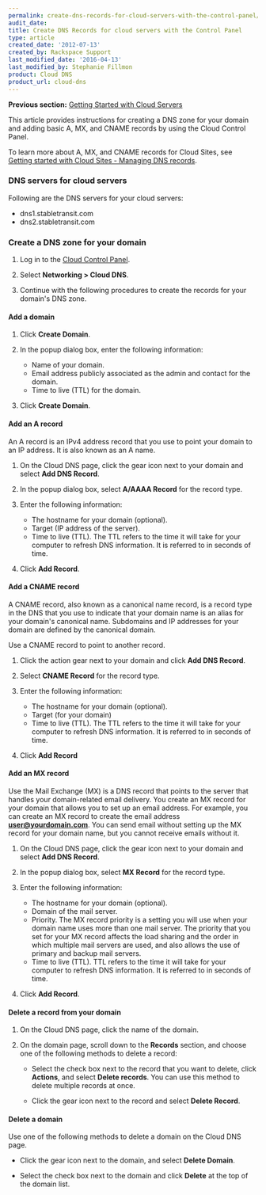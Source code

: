 ```yaml
---
permalink: create-dns-records-for-cloud-servers-with-the-control-panel/
audit_date:
title: Create DNS Records for cloud servers with the Control Panel
type: article
created_date: '2012-07-13'
created_by: Rackspace Support
last_modified_date: '2016-04-13'
last_modified_by: Stephanie Fillmon
product: Cloud DNS
product_url: cloud-dns
---
```


**Previous section:** [Getting Started with Cloud Servers](/how-to/create-a-cloud-server)

This article provides instructions for creating a DNS zone for your
domain and adding basic A, MX, and CNAME records by using the Cloud
Control Panel.

To learn more about A, MX, and CNAME records for Cloud Sites, see
[Getting started with Cloud Sites - Managing DNS records](/how-to/getting-started-with-cloud-sites-managing-dns-records).

### DNS servers for cloud servers

Following are the DNS servers for your cloud servers:

-   dns1.stabletransit.com
-   dns2.stabletransit.com

### Create a DNS zone for your domain

1.  Log in to the [Cloud Control Panel](https://mycloud.rackspace.com).

2.  Select **Networking > Cloud DNS**.

3.  Continue with the following procedures to create the records for
    your domain's DNS zone.

#### Add a domain

1.  Click **Create Domain**.

2.  In the popup dialog box, enter the following information:

    -   Name of your domain.
    -   Email address publicly associated as the admin and contact for
        the domain.
    -   Time to live (TTL) for the domain.

3.  Click **Create Domain**.

#### Add an A record

An A record is an IPv4 address record that you use to point your domain
to an IP address. It is also known as an A name.

1.  On the Cloud DNS page, click the gear icon next to your domain and
    select **Add DNS Record**.

2.  In the popup dialog box, select **A/AAAA Record** for the
    record type.

3.  Enter the following information:

    -   The hostname for your domain (optional).
    -   Target (IP address of the server).
    -   Time to live (TTL). The TTL refers to the time it will take for
        your computer to refresh DNS information. It is referred to in
        seconds of time.

4.  Click **Add Record**.

#### Add a CNAME record

A CNAME record, also known as a canonical name record, is a record type
in the DNS that you use to indicate that your domain name is an alias
for your domain's canonical name. Subdomains and IP addresses for your
domain are defined by the canonical domain.

Use a CNAME record to point to another record.

1.  Click the action gear next to your domain and click **Add DNS
    Record**.

2.  Select **CNAME Record** for the record type.

3.  Enter the following information:

    -   The hostname for your domain (optional).
    -   Target (for your domain)
    -   Time to live (TTL). The TTL refers to the time it will take for
        your computer to refresh DNS information. It is referred to in
        seconds of time.

4.  Click **Add Record**

#### Add an MX record

Use the Mail Exchange (MX) is a DNS record that points to the server
that handles your domain-related email delivery. You create an MX record
for your domain that allows you to set up an email address. For example,
you can create an MX record to create the email address
**user@yourdomain.com**. You can send email without setting up the MX
record for your domain name, but you cannot receive emails without it.

1.  On the Cloud DNS page, click the gear icon next to your domain and
    select **Add DNS Record**.

2.  In the popup dialog box, select **MX Record** for the record type.

3.  Enter the following information:

    -   The hostname for your domain (optional).
    -   Domain of the mail server.
    -   Priority. The MX record priority is a setting you will use when
        your domain name uses more than one mail server. The priority
        that you set for your MX record affects the load sharing and the
        order in which multiple mail servers are used, and also allows
        the use of primary and backup mail servers.
    -   Time to live (TTL). TTL refers to the time it will take for your
        computer to refresh DNS information. It is referred to in
        seconds of time.

4.  Click **Add Record**.

#### Delete a record from your domain

1.  On the Cloud DNS page, click the name of the domain.

2.  On the domain page, scroll down to the **Records** section, and
    choose one of the following methods to delete a record:

    -   Select the check box next to the record that you want to delete,
        click **Actions**, and select **Delete records**. You can use
        this method to delete multiple records at once.

    -   Click the gear icon next to the record and select **Delete
        Record**.

#### Delete a domain

Use one of the following methods to delete a domain on the Cloud DNS
page.

-   Click the gear icon next to the domain, and select **Delete
    Domain**.

-   Select the check box next to the domain and click **Delete** at the
    top of the domain list.
